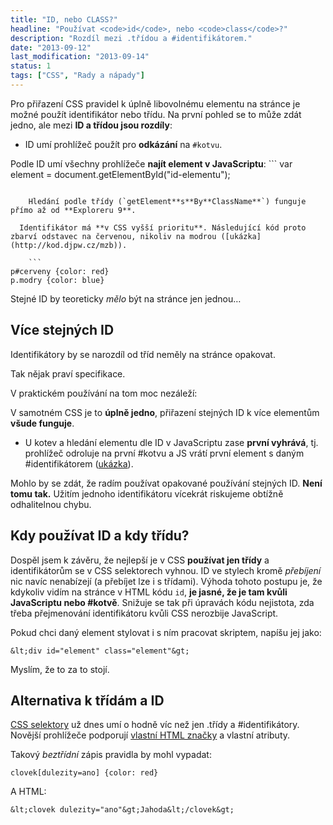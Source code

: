 ```yaml
---
title: "ID, nebo CLASS?"
headline: "Používat <code>id</code>, nebo <code>class</code>?"
description: "Rozdíl mezi .třídou a #identifikátorem."
date: "2013-09-12"
last_modification: "2013-09-14"
status: 1
tags: ["CSS", "Rady a nápady"]
---
```


Pro přiřazení CSS pravidel k úplně libovolnému elementu na stránce je možné použít identifikátor nebo třídu. Na první pohled se to může zdát jedno, ale mezi **ID a třídou jsou rozdíly**:

  - ID umí prohlížeč použít pro **odkázání** na `#kotvu`.

  Podle ID umí všechny prohlížeče **najít element v JavaScriptu**:
    ```
var element = document.getElementById("id-elementu");
```

    Hledání podle třídy (`getElement**s**By**ClassName**`) funguje přímo až od **Exploreru 9**.

  Identifikátor má **v CSS vyšší prioritu**. Následující kód proto zbarví odstavec na červenou, nikoliv na modrou ([ukázka](http://kod.djpw.cz/mzb)).

    ```
p#cerveny {color: red}
p.modry {color: blue}
```

  Stejné ID by teoreticky *mělo* být na stránce jen jednou…

## Více stejných ID

Identifikátory by se narozdíl od tříd neměly na stránce opakovat.

Tak nějak praví specifikace.

V praktickém používání na tom moc nezáleží:

V samotném CSS je to **úplně jedno**, přiřazení stejných ID k více elementům **všude funguje**.

- U kotev a hledání elementu dle ID v JavaScriptu zase **první vyhrává**, tj. prohlížeč odroluje na první #kotvu a JS vrátí první element s daným #identifikátorem ([ukázka](http://kod.djpw.cz/pzb)).

Mohlo by se zdát, že radím používat opakované používání stejných ID. **Není tomu tak.** Užitím jednoho identifikátoru vícekrát riskujeme obtížně odhalitelnou chybu.

## Kdy používat ID a kdy třídu?

Dospěl jsem k závěru, že nejlepší je v CSS **používat jen třídy** a identifikátorům se v CSS selektorech vyhnou. ID ve stylech kromě *přebíjení* nic navíc nenabízejí (a přebíjet lze i s třídami).
  Výhoda tohoto postupu je, že kdykoliv vidím na stránce v HTML kódu `id`, **je jasné, že je tam kvůli JavaScriptu nebo #kotvě**. Snižuje se tak při úpravách kódu nejistota, zda třeba přejmenování identifikátoru kvůli CSS nerozbije JavaScript.

Pokud chci daný element stylovat i s ním pracovat skriptem, napíšu jej jako:

```
&lt;div id="element" class="element"&gt;
```

Myslím, že to za to stojí.

## Alternativa k třídám a ID

[CSS selektory](/css-selektory) už dnes umí o hodně víc než jen .třídy a #identifikátory. Novější prohlížeče podporují [vlastní HTML značky](/vlastni-html-znacky) a vlastní atributy.

Takový *beztřídní* zápis pravidla by mohl vypadat:

```
clovek[dulezity=ano] {color: red}
```

A HTML:

```
&lt;clovek dulezity="ano"&gt;Jahoda&lt;/clovek&gt;
```